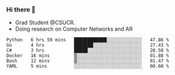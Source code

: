 ### Hi there 👋
- Grad Student @CSUCR. 
- Doing research on Computer Networks and AR
<!--START_SECTION:waka-->

```text
Python   6 hrs 59 mins   ████████████░░░░░░░░░░░░░   47.86 %
Go       4 hrs           ███████░░░░░░░░░░░░░░░░░░   27.43 %
C#       3 hrs           █████░░░░░░░░░░░░░░░░░░░░   20.58 %
Docker   16 mins         ▒░░░░░░░░░░░░░░░░░░░░░░░░   01.88 %
Bash     12 mins         ▒░░░░░░░░░░░░░░░░░░░░░░░░   01.47 %
YAML     5 mins          ░░░░░░░░░░░░░░░░░░░░░░░░░   00.60 %
```

<!--END_SECTION:waka-->
<!--
**jluo117/jluo117** is a ✨ _special_ ✨ repository because its `README.md` (this file) appears on your GitHub profile.

Here are some ideas to get you started:

- 🔭 I’m currently working on ...
- 🌱 I’m currently learning ...
- 👯 I’m looking to collaborate on ...
- 🤔 I’m looking for help with ...
- 💬 Ask me about ...
- 📫 How to reach me: ...
- 😄 Pronouns: ...
- ⚡ Fun fact: ...
-->
